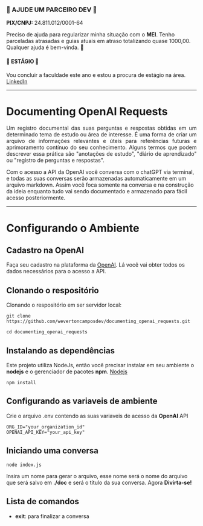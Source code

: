 ### 🚨 AJUDE UM PARCEIRO DEV 🚨
**PIX/CNPJ:** 24.811.012/0001-64

Preciso de ajuda para regularizar minha situação com o **MEI**.
Tenho parceladas atrasadas e guias atuais em atraso totalizando quase 1000,00. 
Qualquer ajuda é bem-vinda. 🙏

#### 🚨 ESTÁGIO 🚨
Vou concluir a faculdade este ano e estou a procura de estágio na área. [LinkedIn](https://www.linkedin.com/in/wevertoncamposdev)


<hr>

# Documenting OpenAI Requests
<p align="justify">
Um registro documental das suas perguntas e respostas obtidas em um determinado tema de estudo ou área de interesse. É uma forma de criar um arquivo de informações relevantes e úteis para referências futuras e aprimoramento contínuo do seu conhecimento. Alguns termos que podem descrever essa prática são "anotações de estudo", "diário de aprendizado" ou "registro de perguntas e respostas".

Com o acesso a API da OpenAI você conversa com o chatGPT via terminal, e todas as suas conversas serão armazenadas automaticamente em um arquivo markdown. Assim você foca somente na conversa e na construção da ideia enquanto tudo vai sendo documentado e armazenado para fácil acesso posteriormente.
<p>

<hr>

# Configurando o Ambiente

## Cadastro na OpenAI

Faça seu cadastro na plataforma da  [OpenAI](https://platform.openai.com/account/). Lá você vai obter todos os dados necessários para o acesso a API.

##  Clonando o respositório
 
Clonando o respositório em ser servidor local:

``` shell
git clone https://github.com/wevertoncamposdev/documenting_openai_requests.git

cd documenting_openai_requests
```

## Instalando as dependências

Este projeto utiliza NodeJs, então você precisar instalar em seu ambiente o **nodejs** e o gerenciador de pacotes **npm**. [Nodejs](https://nodejs.org/en/download)

``` shell
npm install
```

## Configurando as variaveis de ambiente
Crie o arquivo .env contendo as suas variaveis de acesso da **OpenAI** API 

``` shell
ORG_ID="your_organization_id"
OPENAI_API_KEY="your_api_key"
```

## Iniciando uma conversa

``` shell
node index.js
```
Insira um nome para gerar o arquivo, esse nome será o nome do arquivo que será salvo em **./doc** e será o título da sua conversa. Agora **Divirta-se!**

## Lista de comandos

* **exit**: para finalizar a conversa
